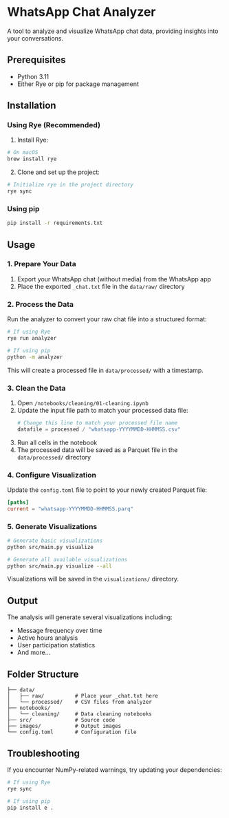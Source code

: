 # WhatsApp Chat Analyzer

A tool to analyze and visualize WhatsApp chat data, providing insights into your conversations.

## Prerequisites

- Python 3.11
- Either Rye or pip for package management

## Installation

### Using Rye (Recommended)

1. Install Rye:
```bash
# On macOS
brew install rye
```

2. Clone and set up the project:
```bash
# Initialize rye in the project directory
rye sync
```

### Using pip

```bash
pip install -r requirements.txt
```

## Usage

### 1. Prepare Your Data

1. Export your WhatsApp chat (without media) from the WhatsApp app
2. Place the exported `_chat.txt` file in the `data/raw/` directory

### 2. Process the Data

Run the analyzer to convert your raw chat file into a structured format:
```bash
# If using Rye
rye run analyzer

# If using pip
python -m analyzer
```
This will create a processed file in `data/processed/` with a timestamp.

### 3. Clean the Data

1. Open `/notebooks/cleaning/01-cleaning.ipynb`
2. Update the input file path to match your processed data file:
   ```python
   # Change this line to match your processed file name
   datafile = processed / "whatsapp-YYYYMMDD-HHMMSS.csv"
   ```
3. Run all cells in the notebook
4. The processed data will be saved as a Parquet file in the `data/processed/` directory

### 4. Configure Visualization

Update the `config.toml` file to point to your newly created Parquet file:
```toml
[paths]
current = "whatsapp-YYYYMMDD-HHMMSS.parq"
```

### 5. Generate Visualizations

```bash
# Generate basic visualizations
python src/main.py visualize

# Generate all available visualizations
python src/main.py visualize --all
```

Visualizations will be saved in the `visualizations/` directory.

## Output

The analysis will generate several visualizations including:
- Message frequency over time
- Active hours analysis
- User participation statistics
- And more...

## Folder Structure
```
├── data/
│   ├── raw/          # Place your _chat.txt here
│   └── processed/    # CSV files from analyzer
├── notebooks/
│   └── cleaning/     # Data cleaning notebooks
├── src/              # Source code
├── images/           # Output images
└── config.toml       # Configuration file
```

## Troubleshooting

If you encounter NumPy-related warnings, try updating your dependencies:
```bash
# If using Rye
rye sync

# If using pip
pip install e .
```